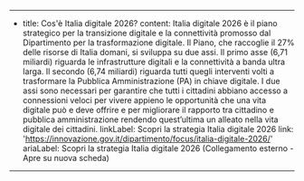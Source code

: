 ---
  - title: Cos'è Italia digitale 2026?
    content: Italia digitale 2026 è il piano strategico per la transizione digitale e la connettività promosso dal Dipartimento per la trasformazione digitale. Il Piano, che raccoglie il 27% delle risorse di Italia domani, si sviluppa su due assi. Il primo asse (6,71 miliardi) riguarda le infrastrutture digitali e la connettività a banda ultra larga. Il secondo (6,74 miliardi) riguarda tutti quegli interventi volti a trasformare la Pubblica Amministrazione (PA) in chiave digitale. I due assi sono necessari per garantire che tutti i cittadini abbiano accesso a connessioni veloci per vivere appieno le opportunità che una vita digitale può e deve offrire e per migliorare il rapporto tra cittadino e pubblica amministrazione rendendo quest’ultima un alleato nella vita digitale dei cittadini.
    linkLabel: Scopri la strategia Italia digitale 2026
    link: 'https://innovazione.gov.it/dipartimento/focus/italia-digitale-2026/'
    ariaLabel: Scopri la strategia Italia digitale 2026 (Collegamento esterno - Apre su nuova scheda)
---